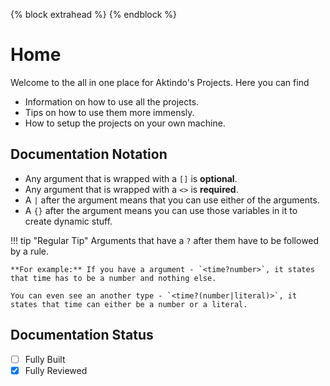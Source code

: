 {% block extrahead %}
  <meta property="og:type" content="website" />
  <meta property="og:title" content="{{ title }}" />
  <meta property="og:description" content="{{ config.site_description }}" />
  <meta property="og:url" content="{{ page.canonical_url }}" />
  <meta content="#4051b6" data-react-helmet="true" name="theme-color">
{% endblock %}

# Home

Welcome to the all in one place for Aktindo's Projects. Here you can find

- Information on how to use all the projects.
- Tips on how to use them more immensly.
- How to setup the projects on your own machine.

## Documentation Notation

- Any argument that is wrapped with a `[]` is **optional**.
- Any argument that is wrapped with a `<>` is **required**.
- A `|` after the argument means that you can use either of the arguments.
- A `{}` after the argument means you can use those variables in it to create dynamic stuff.

!!! tip "Regular Tip"
    Arguments that have a `?` after them have to be followed by a rule.

    **For example:** If you have a argument - `<time?number>`, it states that time has to be a number and nothing else. 

    You can even see an another type - `<time?(number|literal)>`, it states that time can either be a number or a literal. 

## Documentation Status
- [ ] Fully Built
- [x] Fully Reviewed 